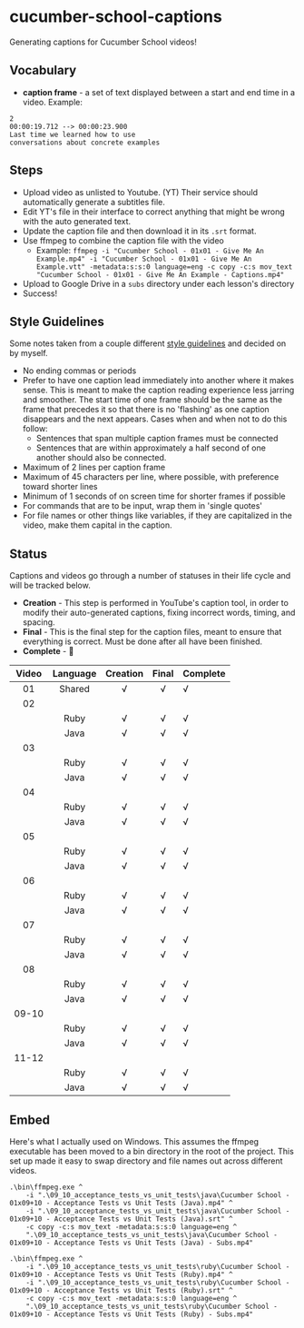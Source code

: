 # cucumber-school-captions

Generating captions for Cucumber School videos!

## Vocabulary

* **caption frame** - a set of text displayed between a start and end time in a video. Example:

```text
2
00:00:19.712 --> 00:00:23.900
Last time we learned how to use
conversations about concrete examples
```

## Steps

* Upload video as unlisted to Youtube. (YT) Their service should automatically generate a subtitles file.
* Edit YT's file in their interface to correct anything that might be wrong with the auto generated text.
* Update the caption file and then download it in its `.srt` format.
* Use ffmpeg to combine the caption file with the video
  * Example: `ffmpeg -i "Cucumber School - 01x01 - Give Me An Example.mp4" -i "Cucumber School - 01x01 - Give Me An Example.vtt" -metadata:s:s:0 language=eng -c copy -c:s mov_text "Cucumber School - 01x01 - Give Me An Example - Captions.mp4"`
* Upload to Google Drive in a `subs` directory under each lesson's directory
* Success!

## Style Guidelines

Some notes taken from a couple different [style guidelines](http://bbc.github.io/subtitle-guidelines/) and decided on by myself.

* No ending commas or periods
* Prefer to have one caption lead immediately into another where it makes sense. This is meant to make the caption reading experience less jarring and smoother. The start time of one frame should be the same as the frame that precedes it so that there is no 'flashing' as one caption disappears and the next appears. Cases when and when not to do this follow:
  * Sentences that span multiple caption frames must be connected
  * Sentences that are within approximately a half second of one another should also be connected.
* Maximum of 2 lines per caption frame
* Maximum of 45 characters per line, where possible, with preference toward shorter lines
* Minimum of 1 seconds of on screen time for shorter frames if possible
* For commands that are to be input, wrap them in 'single quotes'
* For file names or other things like variables, if they are capitalized in the video, make them capital in the caption.

## Status

Captions and videos go through a number of statuses in their life cycle and will be tracked below.

* **Creation** - This step is performed in YouTube's caption tool, in order to modify their auto-generated captions, fixing incorrect words, timing, and spacing.
* **Final** - This is the final step for the caption files, meant to ensure that everything is correct. Must be done after all have been finished.
* **Complete** - 🎉

| Video | Language | Creation | Final | Complete |
|:-----:|:--------:|:--------:|:-----:|----------|
| 01    | Shared   | √        | √     | √        |
| 02    |          |          |       |          |
|       | Ruby     | √        | √     | √        |
|       | Java     | √        | √     | √        |
| 03    |          |          |       |          |
|       | Ruby     | √        | √     | √        |
|       | Java     | √        | √     | √        |
| 04    |          |          |       |          |
|       | Ruby     | √        | √     | √        |
|       | Java     | √        | √     | √        |
| 05    |          |          |       |          |
|       | Ruby     | √        | √     | √        |
|       | Java     | √        | √     | √        |
| 06    |          |          |       |          |
|       | Ruby     | √        | √     | √        |
|       | Java     | √        | √     | √        |
| 07    |          |          |       |          |
|       | Ruby     | √        | √     | √        |
|       | Java     | √        | √     | √        |
| 08    |          |          |       |          |
|       | Ruby     | √        | √     | √        |
|       | Java     | √        | √     | √        |
| 09-10 |          |          |       |          |
|       | Ruby     | √        | √     | √        |
|       | Java     | √        | √     | √        |
| 11-12 |          |          |       |          |
|       | Ruby     | √        | √     | √        |
|       | Java     | √        | √     | √        |

## Embed

Here's what I actually used on Windows. This assumes the ffmpeg executable has been moved to a bin directory in the root of the project. This set up made it easy to swap directory and file names out across different videos.

```terminal
.\bin\ffmpeg.exe ^
    -i ".\09_10_acceptance_tests_vs_unit_tests\java\Cucumber School - 01x09+10 - Acceptance Tests vs Unit Tests (Java).mp4" ^
    -i ".\09_10_acceptance_tests_vs_unit_tests\java\Cucumber School - 01x09+10 - Acceptance Tests vs Unit Tests (Java).srt" ^
    -c copy -c:s mov_text -metadata:s:s:0 language=eng ^
    ".\09_10_acceptance_tests_vs_unit_tests\java\Cucumber School - 01x09+10 - Acceptance Tests vs Unit Tests (Java) - Subs.mp4"

.\bin\ffmpeg.exe ^
    -i ".\09_10_acceptance_tests_vs_unit_tests\ruby\Cucumber School - 01x09+10 - Acceptance Tests vs Unit Tests (Ruby).mp4" ^
    -i ".\09_10_acceptance_tests_vs_unit_tests\ruby\Cucumber School - 01x09+10 - Acceptance Tests vs Unit Tests (Ruby).srt" ^
    -c copy -c:s mov_text -metadata:s:s:0 language=eng ^
    ".\09_10_acceptance_tests_vs_unit_tests\ruby\Cucumber School - 01x09+10 - Acceptance Tests vs Unit Tests (Ruby) - Subs.mp4"
```

